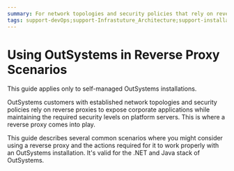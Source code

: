```yaml
---
summary: For network topologies and security policies that rely on reverse proxies, use this guide to configure your OutSystems installation according to each scenario.
tags: support-devOps;support-Infrastuture_Architecture;support-installation;support-Installation_Configuration;support-maintenance;support-Security
---
```

# Using OutSystems in Reverse Proxy Scenarios

<div class="info" markdown="1">

This guide applies only to self-managed OutSystems installations.

</div>

OutSystems customers with established network topologies and security policies rely on reverse proxies to expose corporate applications while maintaining the required security levels on platform servers. This is where a reverse proxy comes into play.

This guide describes several common scenarios where you might consider using a reverse proxy and the actions required for it to work properly with an OutSystems installation. It's valid for the .NET and Java stack of OutSystems.
